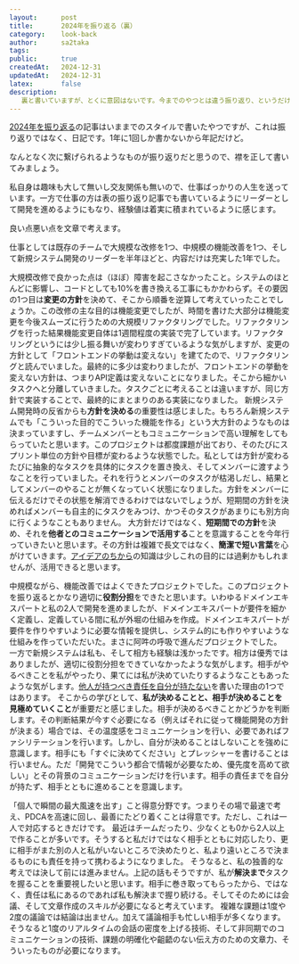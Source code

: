```yaml
---
layout:      post
title:       2024年を振り返る（裏）
category:    look-back
author:      sa2taka
tags:        
public:      true
createdAt:   2024-12-31
updatedAt:   2024-12-31
latex:       false
description:
   裏と書いていますが、とくに意図はないです。今までのやつとは違う振り返り、というだけ。
---
```


[2024年を振り返る](https://blog.sa2taka.com/post/2024-look-back/)の記事はいままでのスタイルで書いたやつですが、これは振り返りではなく、日記です。1年に1回しか書かないから年記だけど。

なんとなく次に繋げられるようなものが振り返りだと思うので、襟を正して書いてみましょう。

私自身は趣味も大して無いし交友関係も無いので、仕事ばっかりの人生を送っています。一方で仕事の方は表の振り返り記事でも書いているようにリーダーとして開発を進めるようにもなり、経験値は着実に積まれているように感じます。

良い点悪い点を文章で考えます。

仕事としては既存のチームで大規模な改修を1つ、中規模の機能改善を1つ、そして新規システム開発のリーダーを半年ほどと、内容だけは充実した1年でした。

大規模改修で良かった点は（ほぼ）障害を起こさなかったこと。システムのほとんどに影響し、コードとしても10%を書き換える工事にもかかわらず。その要因の1つ目は**変更の方針**を決めて、そこから順番を逆算して考えていったことでしょうか。この改修の主な目的は機能変更でしたが、時間を書けた大部分は機能変更を今後スムーズに行うための大規模リファクタリングでした。リファクタリングを行った結果機能変更自体は1週間程度の実装で完了しています。リファクタリングというには少し振る舞いが変わりすぎているような気がしますが、変更の方針として「フロントエンドの挙動は変えない」を建てたので、リファクタリングと読んでいました。最終的に多少は変わりましたが、フロントエンドの挙動を変えない方針は、つまりAPI定義は変えないことになりました。そこから細かいタスクへと分離していきました。タスクごとに考えることは違いますが、同じ方針で実装することで、最終的にまとまりのある実装になりました。
新規システム開発時の反省からも**方針を決める**の重要性は感じました。もちろん新規システムでも「こういった目的でこういった機能を作る」という大方針のようなものは決まっていますし、チームメンバーともコミュニケーションで高い理解をしてもらっていたと思います。このプロジェクトは都度課題が出ており、そのたびにスプリント単位の方針や目標が変わるような状態でした。私としては方針が変わるたびに抽象的なタスクを具体的にタスクを置き換え、そしてメンバーに渡すようなことを行っていました。それを行うとメンバーのタスクが枯渇しだし、結果としてメンバーのやることが無くなっていく状態になりました。方針をメンバーに伝えるだけでその状態を解消できるわけではないでしょうが、短期間の方針を決めればメンバーも自主的にタスクをみつけ、かつそのタスクがあまりにも別方向に行くようなこともありません。
大方針だけではなく、**短期間での方針**を決め、それを**他者とのコミュニケーションで活用する**ことを意識することを今年行っていきたいと思います。その方針は複雑で長文ではなく、**簡潔で短い言葉**を心がけていきます。[アイデアのちから](https://bookplus.nikkei.com/atcl/catalog/08/P46880/)の知識は少しこれの目的には過剰かもしれませんが、活用できると思います。

中規模ながら、機能改善ではよくできたプロジェクトでした。このプロジェクトを振り返るとかなり適切に**役割分担**をできたと思います。いわゆるドメインエキスパートと私の2人で開発を進めましたが、ドメインエキスパートが要件を細かく定義し、定義している間に私が外堀の仕組みを作成。ドメインエキスパートが要件を作りやすいように必要な情報を提供し、システム的にも作りやすいような仕組みを作っていただいた。まさに阿吽の呼吸で進んだプロジェクトでした。
一方で新規システムは私も、そして相方も経験は浅かったです。相方は優秀ではありましたが、適切に役割分担をできていなかったような気がします。相手がやるべきことを私がやったり、果てには私が決めていたりするようなこともあったような気がします。[他人が持つべき責任を自分が持たない](https://blog.sa2taka.com/post/owning-your-responsibilities-without-overstepping-boundaries/)を書いた理由の1つではあります。
そこからの学びとして、**私が決めることと、相手が決めることを見極めていくこと**が重要だと感じました。相手が決めるべきことかどうかを判断します。その判断結果が今すぐ必要になる（例えばそれに従って機能開発の方針が決まる）場合では、その温度感をコミュニケーションを行い、必要であればファシリテーションを行います。しかし、自分が決めることはしないことを強めに意識します。相手にも「すぐに決めてください」とプレッシャーを書けることは行いません。ただ「開発でこういう都合で情報が必要なため、優先度を高めて欲しい」とその背景のコミュニケーションだけを行います。相手の責任までを自分が持たず、相手とともに進めることを意識します。

「個人で瞬間の最大風速を出す」こと得意分野です。つまりその場で最速で考え、PDCAを高速に回し、最善にたどり着くことは得意です。ただし、これは一人で対応するときだけです。
最近はチームだったり、少なくとも0から2人以上で作ることが多いです。そうすると私だけではなく相手とともに対応したり、更に相手がまた別の人と私がいないところで決めたりと、私より遠いところで決まるものにも責任を持って携わるようになりました。
そうなると、私の独善的な考えでは決して前には進みません。上記の話もそうですが、私が**解決まで**タスクを握ることを重要視したいと思います。相手に巻き取ってもらったから、ではなく、責任は私にあるのであれば私も解決まで握り続ける。そしてそのためには会議、そして文章作成のスキルが必要になると考えています。
複雑な課題は1度や2度の議論では結論は出ません。加えて議論相手も忙しい相手が多くなります。そうなると1度のリアルタイムの会話の密度を上げる技術、そして非同期でのコミュニケーションの技術、課題の明確化や齟齬のない伝え方のための文章力、そういったものが必要になります。
